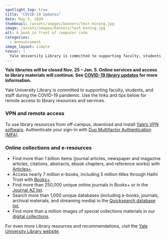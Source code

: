 ```yaml
---
spotlight_top: true
title: "COVID-19 Updates"
date: May 5, 2020
thumbnail: /assets/images/banners/text-mining.jpg
image: /assets/images/banners/text-mining.jpg
alt: A book in front of computer code
categories:
  - Announcement
image_layout: simple
teaser: |
  Yale University Library is committed to supporting faculty, students, and staff during the COVID-19 pandemic. Read on for links and tips for remote access to library resources and services.
---
```


**Yale libraries will be closed Nov. 25 – Jan. 5. Online services and access to library materials will continue. See <a href='https://web.library.yale.edu/news/2020/03/updates-covid-19-yale-library-online' target='_blank'>COVID-19 library updates</a> for more information.**

Yale University Library is committed to supporting faculty, students, and staff during the COVID-19 pandemic. Use the links and tips below for remote access to library resources and services.

### VPN and remote access
To use library resources from off-campus, download and install <a href='https://yale.service-now.com/it?id=support_article&sys_id=0a16c0a92b93e840fcb01abf59da15d6' target='_blank'>Yale’s VPN software</a>. Authenticate your sign-in with <a href='https://yale.service-now.com/it?id=service_offering&sys_id=4f77f3ab20a8c200fcb0b29c0961f56d' target='_blank'>Duo Multifactor Authentication (MFA)</a>.

### Online collections and e-resources
- Find more than 1 billion items (journal articles, newspaper and magazine articles, citations, abstracts, ebook chapters, and reference works) with <a href='https://search.library.yale.edu/articles' target='_blank'>Articles+</a>.
- Access nearly 7 million e-books, including 5 million titles through Hathi Trust with <a href='https://search.library.yale.edu/catalog' target='_blank'>Books+</a>.
- Find more than 250,000 unique online journals in Books+ or in the <a href='http://wa4py6yj8t.search.serialssolutions.com/ejp/?libHash=WA4PY6YJ8T#/?language=en-US&titleType=JOURNALS' target='_blank'>Journal AZ list</a>. 
- Search more than 1,000 unique databases (including e-books, journals, archival materials, and streaming media) in the <a href='https://search.library.yale.edu/databases' target='_blank'>Quicksearch database list</a>.
- Find more than a million images of special collections materials in our <a href='https://web.library.yale.edu/digital-collections' target='_blank'>digital collections</a>. 

For even more Library resources and recommendations, visit the <a href='https://communications.yale.edu/covid-19-information' target='_blank'>Yale University Library website</a>.
